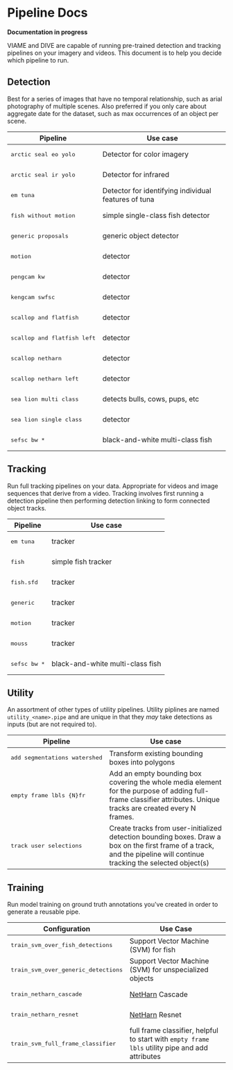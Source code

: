 # Pipeline Docs

**Documentation in progress**

VIAME and DIVE are capable of running pre-trained detection and tracking pipelines on your imagery and videos.  This document is to help you decide which pipeline to run.

## Detection

Best for a series of images that have no temporal relationship, such as arial photography of multiple scenes.  Also preferred if you only care about aggregate date for the dataset, such as max occurrences of an object per scene.

| Pipeline | Use case |
| -------- | -------- |
| <pre>arctic seal eo yolo</pre> | Detector for color imagery |
| <pre>arctic seal ir yolo</pre>  | Detector for infrared |
| <pre>em tuna</pre>  | Detector for identifying individual features of tuna |
| <pre>fish without motion</pre>  | simple single-class fish detector |
| <pre>generic proposals</pre>  | generic object detector |
| <pre>motion</pre>  | detector |
| <pre>pengcam kw</pre>  | detector |
| <pre>kengcam swfsc</pre>  | detector |
| <pre>scallop and flatfish</pre>  | detector |
| <pre>scallop and flatfish left</pre>  | detector |
| <pre>scallop netharn</pre>  | detector |
| <pre>scallop netharn left</pre>  | detector |
| <pre>sea lion multi class</pre>  | detects bulls, cows, pups, etc |
| <pre>sea lion single class</pre>  | detector |
| <pre>sefsc bw *</pre>  | black-and-white multi-class fish |

## Tracking

Run full tracking pipelines on your data.  Appropriate for videos and image sequences that derive from a video.  Tracking involves first running a detection pipeline then performing detection linking to form connected object tracks.

| Pipeline | Use case |
| -------- | -------- |
| <pre>em tuna</pre>  | tracker |
| <pre>fish</pre>  | simple fish tracker |
| <pre>fish.sfd</pre>  | tracker |
| <pre>generic</pre>  | tracker |
| <pre>motion</pre>  | tracker |
| <pre>mouss</pre>  | tracker |
| <pre>sefsc bw *</pre>  | black-and-white multi-class fish |

## Utility

An assortment of other types of utility pipelines.  Utility piplines are named `utility_<name>.pipe` and are unique in that they _may_ take detections as inputs (but are not required to).  

| Pipeline | Use case |
| -------- | -------- |
| <pre>add segmentations watershed</pre>  | Transform existing bounding boxes into polygons |
| <pre>empty frame lbls {N}fr</pre> | Add an empty bounding box covering the whole media element for the purpose of adding full-frame classifier attributes. Unique tracks are created every N frames. |
| <pre>track user selections</pre> | Create tracks from user-initialized detection bounding boxes.  Draw a box on the first frame of a track, and the pipeline will continue tracking the selected object(s) |

## Training

Run model training on ground truth annotations you've created in order to generate a reusable pipe.

| Configuration | Use Case |
| ------------- | -------- |
| <pre>train_svm_over_fish_detections</pre>  | Support Vector Machine (SVM) for fish |
| <pre>train_svm_over_generic_detections</pre> | Support Vector Machine (SVM) for unspecialized objects |
| <pre>train_netharn_cascade</pre>  | [NetHarn](https://gitlab.kitware.com/computer-vision/netharn) Cascade |
| <pre>train_netharn_resnet</pre> | [NetHarn](https://gitlab.kitware.com/computer-vision/netharn) Resnet |
| <pre>train_svm_full_frame_classifier</pre> | full frame classifier, helpful to start with `empty frame lbls` utility pipe and add attributes |
